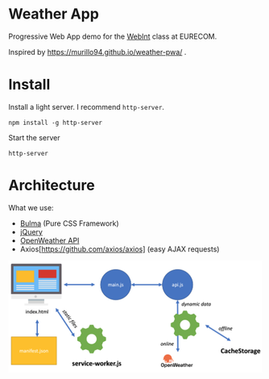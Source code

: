 Weather App
===========

Progressive Web App demo for the [WebInt](http://www.eurecom.fr/en/course/WebInt-2020Fall) class at EURECOM.

Inspired by https://murillo94.github.io/weather-pwa/ .

# Install

Install a light server. I recommend `http-server`.

    npm install -g http-server

Start the server

    http-server

# Architecture

What we use:
- [Bulma](bulma.io) (Pure CSS Framework)   
- [jQuery](jquery.com)
- [OpenWeather API](openweathermap.org)
- Axios[https://github.com/axios/axios] (easy AJAX requests)

![schema](schema.png)
